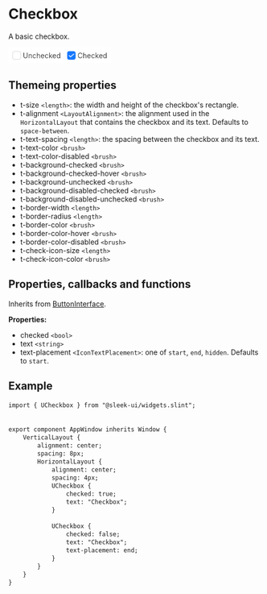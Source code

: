 
# Checkbox
A basic checkbox.  

![checkbox presentation](images/checkbox.png)

## Themeing properties
- t-size `<length>`: the width and height of the checkbox's rectangle.
- t-alignment `<LayoutAlignment>`: the alignment used in the `HorizontalLayout` that contains the checkbox and its text. Defaults to `space-between`.
- t-text-spacing `<length>`: the spacing between the checkbox and its text.
- t-text-color `<brush>`
- t-text-color-disabled `<brush>`
- t-background-checked `<brush>`
- t-background-checked-hover `<brush>`
- t-background-unchecked `<brush>`
- t-background-disabled-checked `<brush>`
- t-background-disabled-unchecked `<brush>`
- t-border-width `<length>`
- t-border-radius `<length>`
- t-border-color `<brush>`
- t-border-color-hover `<brush>`
- t-border-color-disabled `<brush>`
- t-check-icon-size `<length>`
- t-check-icon-color `<brush>`
  
## Properties, callbacks and functions
Inherits from [ButtonInterface](./button-interface.md).  

**Properties:**
- checked `<bool>`
- text `<string>`
- text-placement `<IconTextPlacement>`: one of `start`, `end`, `hidden`. Defaults to `start`.

## Example
```slint
import { UCheckbox } from "@sleek-ui/widgets.slint";


export component AppWindow inherits Window {
	VerticalLayout {
		alignment: center;
		spacing: 8px;
		HorizontalLayout {
            alignment: center;
			spacing: 4px;
            UCheckbox {
				checked: true;
				text: "Checkbox";
			}

			UCheckbox {
				checked: false;
				text: "Checkbox";
				text-placement: end;
			}
        }
	}
}
```